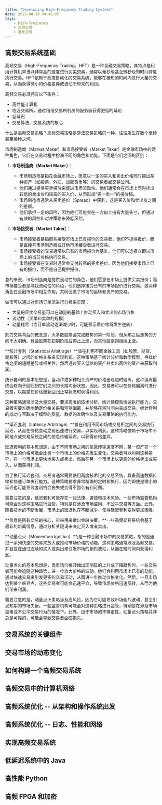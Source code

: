 ```yaml
---
title: "Developing High-Frequency Trading Systems"
date: 2023-08-18 04:46:05
tags:
    - High-Frequency
    - 高频交易
    - 量化交易
---
```


## 高频交易系统基础


高频交易（High-Frequency Trading，HFT）是一种金融交易策略，其特点是利用计算机算法以非常高的速度进行买卖交易，通常以毫秒级甚至微秒级的时间跨度执行交易。HFT依赖于高度自动化的交易系统，能够在极短的时间内进行大量的交易，从而获得微小的价格差异或波动所带来的利润。

高频交易必须拥有以下条件：

- 高性能计算机
- 临近交易所，通过租用交易所机房的服务器获得更低的延迟
- 低延迟
- 交易算法，交易系统的核心

什么是高频交易策略？高频交易策略是算法交易策略的一种，往往发生在数个毫秒甚至微秒之间。

市场制造商（Market Maker）和市场接受者（Market Taker）是金融市场中的两种角色，它们在交易过程中扮演不同的角色和功能。下面是它们之间的区别：

1. **市场制造商（Market Maker）**：
   - 市场制造商是指在金融市场上，愿意以一定的买入和卖出价格同时报出某种资产（如股票、外汇、加密货币等）的交易者或交易公司。
   - 他们通过提供买卖报价来促进市场流动性。他们通常会在市场上同时挂出较低的卖出价和较高的买入价，从而形成“买一卖一”的报价档。
   - 市场制造商通常从买卖差价（Spread）中获利，这是买入价和卖出价之间的差额。
   - 他们承担一定的风险，因为他们可能会在一方向上持有大量头寸，但通过有效的风控和对冲策略来降低风险。

2. **市场接受者（Market Taker）**：
   - 市场接受者是指那些接受市场上已有报价的交易者，他们不提供报价，而是直接与市场制造商或其他市场接受者进行交易。
   - 市场接受者的交易通常以已有的市场报价为基准，他们可以选择立即以市场上的当前价格执行交易。
   - 市场接受者在交易时通常会支付较高的买卖差价，因为他们接受市场上已有的报价，而不是自己提供报价。

总的来说，市场制造商是提供流动性的角色，他们愿意在市场上提供买卖报价；而市场接受者是寻找流动性的角色，他们选择接受已有的市场报价进行交易。这两种角色在金融市场中相互作用，共同促进了市场的运转和资产的交易。

做市可以通过对市场订单流进行分析来实现：

- 大量的买卖交易量可以在动量的基础上推动买入和卖出的市场价格
- 流动性（买单和卖单的规模）
- 动量耗尽（当订单流动逐渐减少时，可能预示着价格将发生逆转）

剖刀交易背后的概念是，大多数股票会完成趋势的第一阶段。但从那之后走势的方向不太明确。有些股票在初期阶段后停止上涨，而其他股票则继续上涨。

**统计套利（Statistical Arbitrage）**旨在利用不同金融工具（如股票、期货、期权等）之间的价格关系来实现利润。这种策略基于统计分析和数学模型，寻找价格之间的短期差异或相关性，然后通过买入低估的资产并卖出高估的资产来获取利润。

统计套利的基本思想是，当两种或多种相关资产的价格出现临时偏离，这种偏离最终会趋向于回归到它们之间的长期均衡状态。因此，交易者可以在价格偏离时进行交易，以期望在价格重新回归正常状态时获得利润。

这种策略通常涉及大量交易，要求高度的技术分析、统计建模和快速执行能力。交易者需要准确地确定价格关系和短期偏离，并能够在短时间内完成交易。统计套利的成功与否取决于模型的质量、数据的准确性以及交易策略的执行能力。

**延迟套利（Latency Arbitrage）**旨在利用不同市场或交易所之间的交易执行延迟，从而在价格变动之前迅速进行交易，以实现利润。这种策略依赖于市场中不同地点或交易系统之间的信息传输延迟，以获得价格差异。

延迟套利的基本思想是，由于不同市场之间的信息传输速度不同，某一资产在一个市场上的价格可能会比另一个市场上的价格先发生变化。交易者可以利用这种差异，在一个市场上更快地买入或卖出，然后在另一个市场上以更高的价格卖出或买入，从而获得利润。

为了执行延迟套利，交易者通常需要使用高度技术化的交易系统，具备高速数据传输和快速订单执行能力。这种策略要求非常精确的定时和执行，因为即使是微小的延迟也可能导致套利机会丧失或变得不那么有利可图。

需要注意的是，延迟套利可能存在一些法律、道德和技术风险。一些市场监管机构可能会对这种策略进行监管，特别是在涉及市场滥用、不公平交易等方面。此外，随着技术的不断发展，市场上的延迟也在不断减少，使得延迟套利变得更加困难。

**信息是所有交易的核心，它被用来做出金融决策。**一些高频交易系统会基于最新的新闻信息，通过分析关键词来决定买入或者卖出。

**动量点火（Momentum Ignition）**j是一种金融市场中的交易策略，指的是通过一系列快速的交易来放大或推动市场价格的动能。这种策略通常涉及高频交易，并且旨在通过连续的买入或卖出来引发市场的剧烈波动，从而在短时间内获得利润。

动量点火的基本思想是，当市场价格开始出现明显的上升或下降趋势时，一些交易者可能会追随这种趋势，进一步放大价格的波动。他们会利用市场上已有的动能，通过快速交易来引发更多的交易活动，从而进一步推动价格变化。然后，一旦市场达到某个临界点，这些交易者可能会迅速平仓，导致市场价格迅速反转，从而为他们带来利润。

需要注意的是，动量点火策略涉及高风险，因为它可能导致市场剧烈波动，甚至引发短期的市场失衡。一些监管机构可能会对这种策略进行监管，特别是在涉及市场滥用或不公平交易行为的情况下。此外，由于市场的不确定性，动量点火策略并非总是可靠的，可能会导致交易者面临损失。


## 交易系统的关键组件


## 交易市场的动态变化


## 如何构建一个高频交易系统


## 高频交易中的计算机网络


## 高频系统优化 -- 从架构和操作系统出发


## 高频系统优化 -- 日志、性能和网络



## 实现高频交易系统


## 低延迟系统中的 Java


## 高性能 Python


## 高频 FPGA 和加密